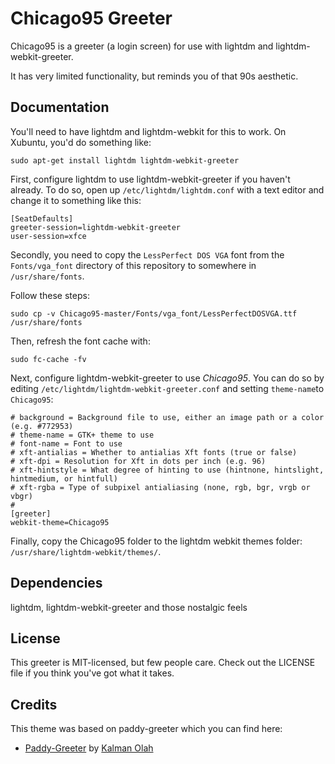 Chicago95 Greeter
===================

Chicago95 is a greeter (a login screen) for use with lightdm and lightdm-webkit-greeter.

It has very limited functionality, but reminds you of that 90s aesthetic.

Documentation
-------------

You'll need to have lightdm and lightdm-webkit for this to work. On Xubuntu, you'd do something like:

    sudo apt-get install lightdm lightdm-webkit-greeter

First, configure lightdm to use lightdm-webkit-greeter if you haven't already. To do so, open up `/etc/lightdm/lightdm.conf` with a text editor and change it to something like this:

```
[SeatDefaults]
greeter-session=lightdm-webkit-greeter
user-session=xfce
```

Secondly, you need to copy the `LessPerfect DOS VGA` font from the `Fonts/vga_font` directory of this repository to somewhere in `/usr/share/fonts`.

Follow these steps:
```
sudo cp -v Chicago95-master/Fonts/vga_font/LessPerfectDOSVGA.ttf /usr/share/fonts
```

Then, refresh the font cache with:
```
sudo fc-cache -fv
```

Next, configure lightdm-webkit-greeter to use *Chicago95*. You can do so by editing `/etc/lightdm/lightdm-webkit-greeter.conf` and setting `theme-name`to `Chicago95`:

```
# background = Background file to use, either an image path or a color (e.g. #772953)
# theme-name = GTK+ theme to use
# font-name = Font to use
# xft-antialias = Whether to antialias Xft fonts (true or false)
# xft-dpi = Resolution for Xft in dots per inch (e.g. 96)
# xft-hintstyle = What degree of hinting to use (hintnone, hintslight, hintmedium, or hintfull)
# xft-rgba = Type of subpixel antialiasing (none, rgb, bgr, vrgb or vbgr)
#
[greeter]
webkit-theme=Chicago95
```


Finally, copy the Chicago95 folder to the lightdm webkit themes folder: `/usr/share/lightdm-webkit/themes/`.

Dependencies
------------

lightdm, lightdm-webkit-greeter and those nostalgic feels

License
-------

This greeter is MIT-licensed, but few people care. Check out the LICENSE file if you think you've got what it takes.

Credits
-------

This theme was based on paddy-greeter which you can find here: 

*   [Paddy-Greeter](https://github.com/kalmanolah/paddy-greeter/) by [Kalman Olah](https://github.com/kalmanolah/)
